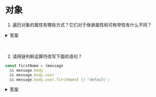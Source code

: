 # 对象

1. 遍历对象的属性有哪些方式？它们对于继承属性和可枚举性有什么不同？

<details>
<summary>答案</summary>

* for...in循环：只遍历对象`自身的`和`继承的` `可枚举的`属性。
* Object.keys()：返回对象`自身的`所有`可枚举的`属性的键名。
* JSON.stringify()：只串行化对象`自身的` `可枚举的`属性。
* Object.assign()： 只拷贝对象`自身的` `可枚举的`属性。
* Object.getOwnPropertyNames(obj)：返回一个数组，包含对象`自身的`所有属性（不含 Symbol 属性，但是`包括不可枚举属性`）的键名。
* Object.getOwnPropertySymbols(obj)：返回一个数组，包含对象`自身的`所有 `Symbol` 属性的键名。
* Reflect.ownKeys(obj)：返回一个数组，包含对象`自身的`（不含继承的）所有键名，不管键名是 `Symbol 或字符串`，也`不管是否可枚举`。
</details>
<br><br>

2. 请用链判断运算符改写下面的语句？

```js
const firstName = (message
  && message.body
  && message.body.user
  && message.body.user.firstName) || 'default';
```

<details>
<summary>答案</summary>

```js
const firstName = message?.body?.user?.firstName || 'default';
```
</details>
<br><br>